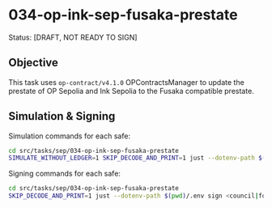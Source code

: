 # 034-op-ink-sep-fusaka-prestate

Status: [DRAFT, NOT READY TO SIGN]

## Objective

This task uses `op-contract/v4.1.0` OPContractsManager to update the prestate of OP Sepolia and Ink Sepolia to the Fusaka compatible prestate.

## Simulation & Signing

Simulation commands for each safe:
```bash
cd src/tasks/sep/034-op-ink-sep-fusaka-prestate
SIMULATE_WITHOUT_LEDGER=1 SKIP_DECODE_AND_PRINT=1 just --dotenv-path $(pwd)/.env simulate <council|foundation>
```

Signing commands for each safe:
```bash
cd src/tasks/sep/034-op-ink-sep-fusaka-prestate
SKIP_DECODE_AND_PRINT=1 just --dotenv-path $(pwd)/.env sign <council|foundation>
```
